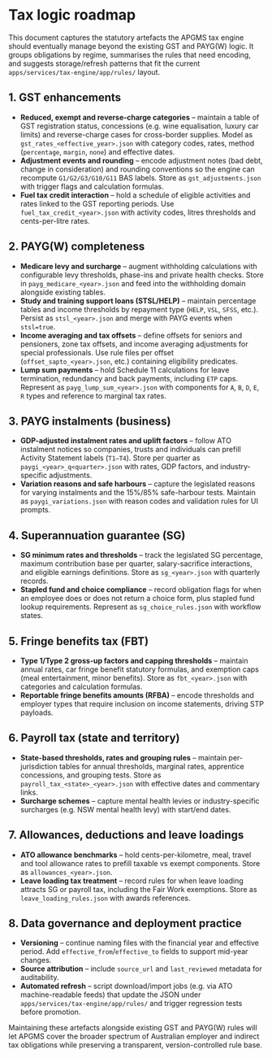# Tax logic roadmap

This document captures the statutory artefacts the APGMS tax engine should eventually manage beyond the existing GST and PAYG(W) logic. It groups obligations by regime, summarises the rules that need encoding, and suggests storage/refresh patterns that fit the current `apps/services/tax-engine/app/rules/` layout.

## 1. GST enhancements
- **Reduced, exempt and reverse-charge categories** – maintain a table of GST registration status, concessions (e.g. wine equalisation, luxury car limits) and reverse-charge cases for cross-border supplies. Model as `gst_rates_<effective_year>.json` with category codes, rates, method (`percentage`, `margin`, `none`) and effective dates.
- **Adjustment events and rounding** – encode adjustment notes (bad debt, change in consideration) and rounding conventions so the engine can recompute `G1/G2/G3/G10/G11` BAS labels. Store as `gst_adjustments.json` with trigger flags and calculation formulas.
- **Fuel tax credit interaction** – hold a schedule of eligible activities and rates linked to the GST reporting periods. Use `fuel_tax_credit_<year>.json` with activity codes, litres thresholds and cents-per-litre rates.

## 2. PAYG(W) completeness
- **Medicare levy and surcharge** – augment withholding calculations with configurable levy thresholds, phase-ins and private health checks. Store in `payg_medicare_<year>.json` and feed into the withholding domain alongside existing tables.
- **Study and training support loans (STSL/HELP)** – maintain percentage tables and income thresholds by repayment type (`HELP`, `VSL`, `SFSS`, etc.). Persist as `stsl_<year>.json` and merge with PAYG events when `stsl=true`.
- **Income averaging and tax offsets** – define offsets for seniors and pensioners, zone tax offsets, and income averaging adjustments for special professionals. Use rule files per offset (`offset_sapto_<year>.json`, etc.) containing eligibility predicates.
- **Lump sum payments** – hold Schedule 11 calculations for leave termination, redundancy and back payments, including `ETP` caps. Represent as `payg_lump_sum_<year>.json` with components for `A`, `B`, `D`, `E`, `R` types and reference to marginal tax rates.

## 3. PAYG instalments (business)
- **GDP-adjusted instalment rates and uplift factors** – follow ATO instalment notices so companies, trusts and individuals can prefill Activity Statement labels (`T1–T4`). Store per quarter as `paygi_<year>_q<quarter>.json` with rates, GDP factors, and industry-specific adjustments.
- **Variation reasons and safe harbours** – capture the legislated reasons for varying instalments and the 15%/85% safe-harbour tests. Maintain as `paygi_variations.json` with reason codes and validation rules for UI prompts.

## 4. Superannuation guarantee (SG)
- **SG minimum rates and thresholds** – track the legislated SG percentage, maximum contribution base per quarter, salary-sacrifice interactions, and eligible earnings definitions. Store as `sg_<year>.json` with quarterly records.
- **Stapled fund and choice compliance** – record obligation flags for when an employee does or does not return a choice form, plus stapled fund lookup requirements. Represent as `sg_choice_rules.json` with workflow states.

## 5. Fringe benefits tax (FBT)
- **Type 1/Type 2 gross-up factors and capping thresholds** – maintain annual rates, car fringe benefit statutory formulas, and exemption caps (meal entertainment, minor benefits). Store as `fbt_<year>.json` with categories and calculation formulas.
- **Reportable fringe benefits amounts (RFBA)** – encode thresholds and employer types that require inclusion on income statements, driving STP payloads.

## 6. Payroll tax (state and territory)
- **State-based thresholds, rates and grouping rules** – maintain per-jurisdiction tables for annual thresholds, marginal rates, apprentice concessions, and grouping tests. Store as `payroll_tax_<state>_<year>.json` with effective dates and commentary links.
- **Surcharge schemes** – capture mental health levies or industry-specific surcharges (e.g. NSW mental health levy) with start/end dates.

## 7. Allowances, deductions and leave loadings
- **ATO allowance benchmarks** – hold cents-per-kilometre, meal, travel and tool allowance rates to prefill taxable vs exempt components. Store as `allowances_<year>.json`.
- **Leave loading tax treatment** – record rules for when leave loading attracts SG or payroll tax, including the Fair Work exemptions. Store as `leave_loading_rules.json` with awards references.

## 8. Data governance and deployment practice
- **Versioning** – continue naming files with the financial year and effective period. Add `effective_from`/`effective_to` fields to support mid-year changes.
- **Source attribution** – include `source_url` and `last_reviewed` metadata for auditability.
- **Automated refresh** – script download/import jobs (e.g. via ATO machine-readable feeds) that update the JSON under `apps/services/tax-engine/app/rules/` and trigger regression tests before promotion.

Maintaining these artefacts alongside existing GST and PAYG(W) rules will let APGMS cover the broader spectrum of Australian employer and indirect tax obligations while preserving a transparent, version-controlled rule base.

